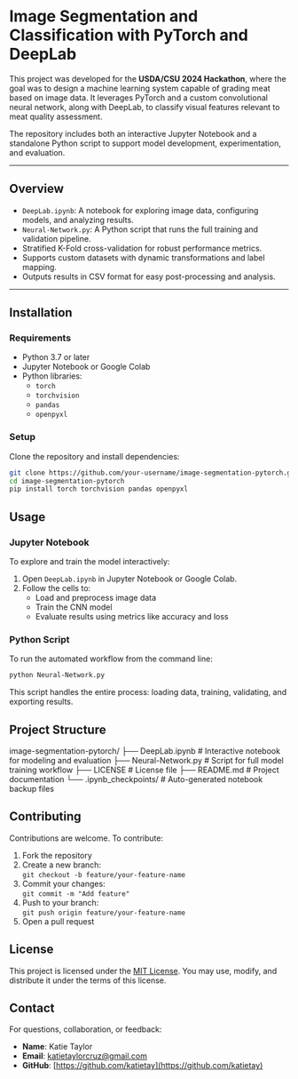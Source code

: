 # Image Segmentation and Classification with PyTorch and DeepLab

This project was developed for the **USDA/CSU 2024 Hackathon**, where the goal was to design a machine learning system capable of grading meat based on image data. It leverages PyTorch and a custom convolutional neural network, along with DeepLab, to classify visual features relevant to meat quality assessment.

The repository includes both an interactive Jupyter Notebook and a standalone Python script to support model development, experimentation, and evaluation.

---

## Overview

- `DeepLab.ipynb`: A notebook for exploring image data, configuring models, and analyzing results.
- `Neural-Network.py`: A Python script that runs the full training and validation pipeline.
- Stratified K-Fold cross-validation for robust performance metrics.
- Supports custom datasets with dynamic transformations and label mapping.
- Outputs results in CSV format for easy post-processing and analysis.

---

## Installation

### Requirements

- Python 3.7 or later  
- Jupyter Notebook or Google Colab  
- Python libraries:
  - `torch`
  - `torchvision`
  - `pandas`
  - `openpyxl`

### Setup

Clone the repository and install dependencies:

```bash
git clone https://github.com/your-username/image-segmentation-pytorch.git
cd image-segmentation-pytorch
pip install torch torchvision pandas openpyxl
```

## Usage

### Jupyter Notebook

To explore and train the model interactively:

1. Open `DeepLab.ipynb` in Jupyter Notebook or Google Colab.  
2. Follow the cells to:
   - Load and preprocess image data  
   - Train the CNN model  
   - Evaluate results using metrics like accuracy and loss

### Python Script

To run the automated workflow from the command line:

```bash
python Neural-Network.py
```
This script handles the entire process: loading data, training, validating, and exporting results.

## Project Structure

image-segmentation-pytorch/
├── DeepLab.ipynb          # Interactive notebook for modeling and evaluation
├── Neural-Network.py      # Script for full model training workflow
├── LICENSE                # License file
├── README.md              # Project documentation
└── .ipynb_checkpoints/    # Auto-generated notebook backup files

## Contributing
Contributions are welcome. To contribute:
1. Fork the repository  
2. Create a new branch:  
   `git checkout -b feature/your-feature-name`  
3. Commit your changes:  
   `git commit -m "Add feature"`  
4. Push to your branch:  
   `git push origin feature/your-feature-name`  
5. Open a pull request

## License
This project is licensed under the [MIT License](LICENSE). You may use, modify, and distribute it under the terms of this license.

## Contact
For questions, collaboration, or feedback:
- **Name**: Katie Taylor  
- **Email**: katietaylorcruz@gmail.com  
- **GitHub**: [https://github.com/katietay](https://github.com/katietay)
